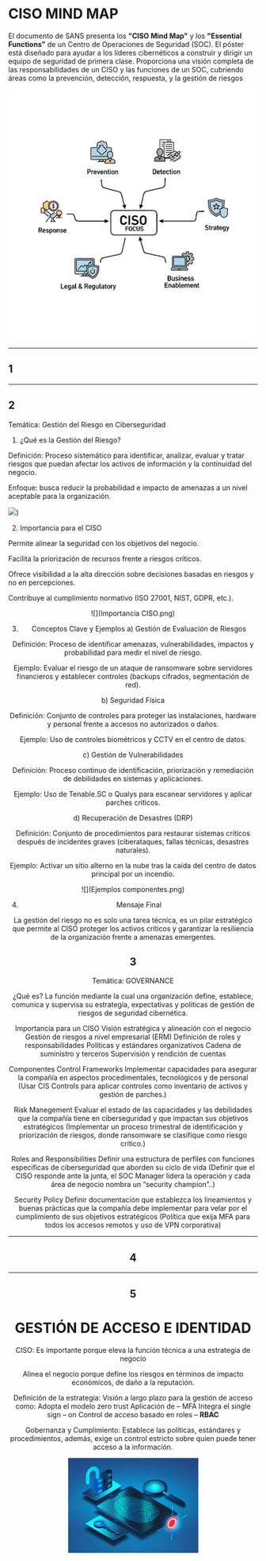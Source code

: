 # CISO MIND MAP

El documento de SANS presenta los  **"CISO Mind Map"** y los **"Essential Functions"** de un Centro de Operaciones de Seguridad (SOC). 
El póster está diseñado para ayudar a los líderes cibernéticos a construir y dirigir un equipo de seguridad de primera clase. Proporciona una visión completa de las responsabilidades de un CISO y las funciones de un SOC, cubriendo áreas como la prevención, detección, respuesta, y la gestión de riesgos

<div align="center">
  
![](foco_ciso.png)

</div>

---
 ## 1
 
---
## 2
Temática: Gestión del Riesgo en Ciberseguridad
1. ¿Qué es la Gestión del Riesgo?

Definición:
Proceso sistemático para identificar, analizar, evaluar y tratar riesgos que puedan afectar los activos de información y la continuidad del negocio.

Enfoque: busca reducir la probabilidad e impacto de amenazas a un nivel aceptable para la organización.

![](https://github.com/jaiderospina/Gestion_Ciberseguridad_2025_2/blob/main/CISO_MAP/Gesti%C3%B3n%20del%20riesgo.png?raw=true))

2. Importancia para el CISO

Permite alinear la seguridad con los objetivos del negocio.

Facilita la priorización de recursos frente a riesgos críticos.

Ofrece visibilidad a la alta dirección sobre decisiones basadas en riesgos y no en percepciones.

Contribuye al cumplimiento normativo (ISO 27001, NIST, GDPR, etc.).

<div align="center">
![](Importancia CISO.png)

3. Conceptos Clave y Ejemplos
a) Gestión de Evaluación de Riesgos

Definición: Proceso de identificar amenazas, vulnerabilidades, impactos y probabilidad para medir el nivel de riesgo.

Ejemplo: Evaluar el riesgo de un ataque de ransomware sobre servidores financieros y establecer controles (backups cifrados, segmentación de red).

b) Seguridad Física

Definición: Conjunto de controles para proteger las instalaciones, hardware y personal frente a accesos no autorizados o daños.

Ejemplo: Uso de controles biométricos y CCTV en el centro de datos.

c) Gestión de Vulnerabilidades

Definición: Proceso continuo de identificación, priorización y remediación de debilidades en sistemas y aplicaciones.

Ejemplo: Uso de Tenable.SC o Qualys para escanear servidores y aplicar parches críticos.

d) Recuperación de Desastres (DRP)

Definición: Conjunto de procedimientos para restaurar sistemas críticos después de incidentes graves (ciberataques, fallas técnicas, desastres naturales).

Ejemplo: Activar un sitio alterno en la nube tras la caída del centro de datos principal por un incendio.

<div align="center">
  
![](Ejemplos componentes.png)

4. Mensaje Final

La gestión del riesgo no es solo una tarea técnica, es un pilar estratégico que permite al CISO proteger los activos críticos y garantizar la resiliencia de la organización frente a amenazas emergentes.

## 3

Temática: GOVERNANCE

¿Qué es?
La función mediante la cual una organización define, establece, comunica y supervisa su estrategia, expectativas y políticas de gestión de riesgos de seguridad cibernética.

Importancia para un CISO
Visión estratégica y alineación con el negocio
Gestión de riesgos a nivel empresarial (ERM)
Definición de roles y responsabilidades
Políticas y estándares organizativos
Cadena de suministro y terceros
Supervisión y rendición de cuentas

Componentes
Control Frameworks
Implementar capacidades para asegurar la compañía en aspectos procedimentales, tecnológicos y de personal (Usar CIS Controls para aplicar controles como inventario de activos y gestión de parches.)

Risk Manegement
Evaluar el estado de las capacidades y las debilidades que la compañía tiene en ciberseguridad y que impactan sus objetivos estratégicos (Implementar un proceso trimestral de identificación y priorización de riesgos, donde ransomware se clasifique como riesgo crítico.)

Roles and Responsibilities
Definir una estructura de perfiles con funciones especificas de ciberseguridad que aborden su ciclo de vida (Definir que el CISO responde ante la junta, el SOC Manager lidera la operación y cada área de negocio nombra un “security champion”..)

Security Policy
Definir documentación que establezca los lineamientos y buenas prácticas que la compañía debe implementar para velar por el cumplimiento de sus objetivos estratégicos (Política que exija MFA para todos los accesos remotos y uso de VPN corporativa)

---

## 4


---

## 5

# GESTIÓN DE ACCESO E IDENTIDAD

CISO: 
Es importante porque eleva la función técnica a una estrategia de negocio

Alinea el negocio porque define los riesgos en términos de impacto económicos, de daño a la reputación.

Definición de la estrategia: Visión a largo plazo para la gestión de acceso como:
Adopta el modelo zero trust
Aplicación de – MFA
Integra el single sign – on
Control de acceso basado en roles – **RBAC**

Gobernanza y Cumplimiento: Establece las políticas, estándares y procedimientos, además, exige un control estricto sobre quien puede tener acceso a la información.

 <div align="center">
   
![](Acceso.jpg)

</div>











